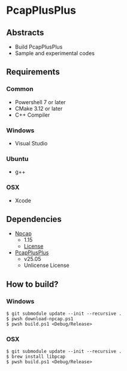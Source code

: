 # PcapPlusPlus

## Abstracts

* Build PcapPlusPlus
* Sample and experimental codes

## Requirements

### Common

* Powershell 7 or later
* CMake 3.12 or later
* C++ Compiler

### Windows

* Visual Studio

### Ubuntu

* g++

### OSX

* Xcode

## Dependencies

* [Npcap](https://npcap.com/#download)
  * 1.15
  * [License](https://npcap.com/oem/)
* [PcapPlusPlus](https://github.com/seladb/PcapPlusPlus)
  * v25.05
  * Unlicense License

## How to build?

### Windows

````shell
$ git submodule update --init --recursive .
$ pwsh download-npcap.ps1
$ pwsh build.ps1 <Debug/Release>
````

### OSX

````shell
$ git submodule update --init --recursive .
$ brew install libpcap
$ pwsh build.ps1 <Debug/Release>
````